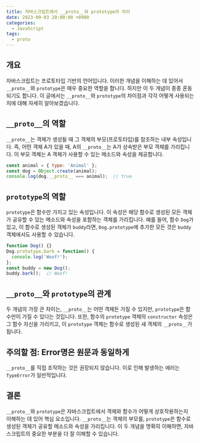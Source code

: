 ```yaml
---
title: 자바스크립트에서 __proto__와 prototype의 차이
date: 2023-09-03 20:00:00 +0900
categories:
  - JavaScript
tags:
  - proto
---
```


## 개요

자바스크립트는 프로토타입 기반의 언어입니다. 이러한 개념을 이해하는 데 있어서 `__proto__`와 `prototype`은 매우 중요한 역할을 합니다. 하지만 이 두 개념이 종종 혼동되기도 합니다. 이 글에서는 `__proto__`와 `prototype`의 차이점과 각각 어떻게 사용되는지에 대해 자세히 알아보겠습니다.

## `__proto__`의 역할

`__proto__`는 객체가 생성될 때 그 객체의 부모(프로토타입)를 참조하는 내부 속성입니다. 즉, 어떤 객체 A가 있을 때, A의 `__proto__`는 A가 상속받은 부모 객체를 가리킵니다. 이 부모 객체는 A 객체가 사용할 수 있는 메소드와 속성을 제공합니다.

```javascript
const animal = { type: 'Animal' };
const dog = Object.create(animal);
console.log(dog.__proto__ === animal);  // true
```

## `prototype`의 역할

`prototype`은 함수만 가지고 있는 속성입니다. 이 속성은 해당 함수로 생성된 모든 객체가 공유할 수 있는 메소드와 속성을 포함하는 객체를 가리킵니다. 예를 들어, 함수 `Dog`가 있고, 이 함수로 생성된 객체가 `buddy`라면, `Dog.prototype`에 추가한 모든 것은 `buddy` 객체에서도 사용할 수 있습니다.

```javascript
function Dog() {}
Dog.prototype.bark = function() {
  console.log('Woof!');
};
const buddy = new Dog();
buddy.bark();  // Woof!
```

## `__proto__`와 `prototype`의 관계

두 개념의 가장 큰 차이는, `__proto__`는 어떤 객체든 가질 수 있지만, `prototype`은 함수만이 가질 수 있다는 것입니다. 또한, 함수의 `prototype` 객체의 `constructor` 속성은 그 함수 자신을 가리키고, 이 `prototype` 객체는 함수로 생성된 새 객체의 `__proto__`가 됩니다.

## 주의할 점: Error명은 원문과 동일하게

`__proto__`를 직접 조작하는 것은 권장되지 않습니다. 이로 인해 발생하는 에러는 `TypeError`가 일반적입니다.

## 결론

`__proto__`와 `prototype`은 자바스크립트에서 객체와 함수가 어떻게 상호작용하는지 이해하는 데 있어 핵심 요소입니다. `__proto__`는 객체의 부모를, `prototype`은 함수로 생성된 객체가 공유할 메소드와 속성을 가리킵니다. 이 두 개념을 명확히 이해하면, 자바스크립트의 중요한 부분을 더 잘 이해할 수 있습니다.